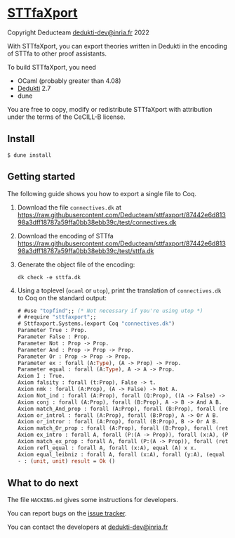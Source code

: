 # [STTfaXport](https://github.com/Deducteam/sttfaxport)

Copyright Deducteam <dedukti-dev@inria.fr> 2022

With STTfaXport, you can export theories written in Dedukti in the encoding of
STTfa to other proof assistants.

To build STTfaXport, you need

- OCaml (probably greater than 4.08)
- [Dedukti](https://github.com/Deducteam/Dedukti) 2.7
- dune

You are free to copy, modify or redistribute STTfaXport with attribution under
the terms of the CeCILL-B license.

## Install

```command
$ dune install
```

## Getting started

The following guide shows you how to export a single file to Coq.

1. Download the file `connectives.dk` at
   <https://raw.githubusercontent.com/Deducteam/sttfaxport/87442e6d81398a3dff18787a59ffa0bb38ebb39c/test/connectives.dk>

2. Download the encoding of STTfa
   <https://raw.githubusercontent.com/Deducteam/sttfaxport/87442e6d81398a3dff18787a59ffa0bb38ebb39c/test/sttfa.dk>

2. Generate the object file of the encoding:
   ```command
   dk check -e sttfa.dk
   ```

2. Using a toplevel (`ocaml` or `utop`), print the translation of
   `connectives.dk` to Coq on the standard output:
   ```ocaml
   # #use "topfind";; (* Not necessary if you're using utop *)
   # #require "sttfaxport";;
   # Sttfaxport.Systems.(export Coq "connectives.dk")
   Parameter True : Prop.
   Parameter False : Prop.
   Parameter Not : Prop -> Prop.
   Parameter And : Prop -> Prop -> Prop.
   Parameter Or : Prop -> Prop -> Prop.
   Parameter ex : forall (A:Type), (A -> Prop) -> Prop.
   Parameter equal : forall (A:Type), A -> A -> Prop.
   Axiom I : True.
   Axiom falsity : forall (t:Prop), False -> t.
   Axiom nmk : forall (A:Prop), (A -> False) -> Not A.
   Axiom Not_ind : forall (A:Prop), forall (Q:Prop), ((A -> False) -> Q) -> (Not A) -> Q.
   Axiom conj : forall (A:Prop), forall (B:Prop), A -> B -> And A B.
   Axiom match_And_prop : forall (A:Prop), forall (B:Prop), forall (return_:Prop), (A -> B -> return_) -> (And A B) -> return_.
   Axiom or_introl : forall (A:Prop), forall (B:Prop), A -> Or A B.
   Axiom or_intror : forall (A:Prop), forall (B:Prop), B -> Or A B.
   Axiom match_Or_prop : forall (A:Prop), forall (B:Prop), forall (return_:Prop), (A -> return_) -> (B -> return_) -> (Or A B) -> return_.
   Axiom ex_intro : forall A, forall (P:(A -> Prop)), forall (x:A), (P x) -> ex (A) P.
   Axiom match_ex_prop : forall A, forall (P:(A -> Prop)), forall (return_:Prop), (forall (x:A), (P x) -> return_) -> (ex (A) P) -> return_.
   Axiom refl_equal : forall A, forall (x:A), equal (A) x x.
   Axiom equal_leibniz : forall A, forall (x:A), forall (y:A), (equal (A) x y) -> forall (P:(A -> Prop)), (P x) -> P y.
   - : (unit, unit) result = Ok ()
   ```

## What to do next

The file `HACKING.md` gives some instructions for developers.

You can report bugs on the [issue tracker](https://github.com/Deducteam/sttfaxport/issues).

You can contact the developers at <dedukti-dev@inria.fr>
